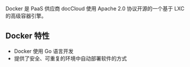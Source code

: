 Docker 是 PaaS 供应商 docCloud 使用 Apache 2.0 协议开源的一个基于 LXC 的高级容器引擎。

## Docker 特性

* Docker 使用 Go 语言开发
* 提供了安全、可重复的环境中自动部署软件的方式
